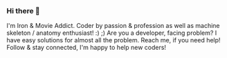 ### Hi there 👋

I'm Iron & Movie Addict. Coder by passion & profession as well as machine skeleton / anatomy enthusiast! :) ;) Are you a developer, facing problem? I have easy solutions for almost all the problem. Reach me, if you need help! Follow & stay connected, I'm happy to help new coders!

<!--
**tuhin18003/tuhin18003** is a ✨ _special_ ✨ repository because its `README.md` (this file) appears on your GitHub profile.

Here are some ideas to get you started:

- 🔭 I’m currently working on ...
- 🌱 I’m currently learning ...
- 👯 I’m looking to collaborate on ...
- 🤔 I’m looking for help with ...
- 💬 Ask me about ...
- 📫 How to reach me: ...
- 😄 Pronouns: ...
- ⚡ Fun fact: ...
-->
